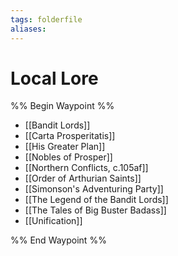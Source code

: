 ```yaml
---
tags: folderfile
aliases:
---
```


# Local Lore
%% Begin Waypoint %%
- [[Bandit Lords]]
- [[Carta Prosperitatis]]
- [[His Greater Plan]]
- [[Nobles of Prosper]]
- [[Northern Conflicts, c.105af]]
- [[Order of Arthurian Saints]]
- [[Simonson's Adventuring Party]]
- [[The Legend of the Bandit Lords]]
- [[The Tales of Big Buster Badass]]
- [[Unification]]

%% End Waypoint %%
